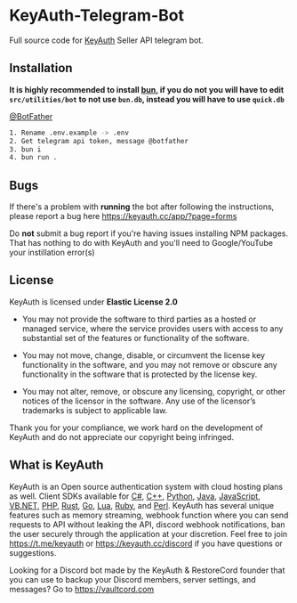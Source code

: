
# KeyAuth-Telegram-Bot

Full source code for [KeyAuth](https://keyauth.cc) Seller API telegram bot. 




## Installation

**It is highly recommended to install [bun](https://bun.sh), if you do not you will have to edit `src/utilities/bot` to not use `bun.db`, instead you will have to use `quick.db`**

[@BotFather](https://t.me/botfather)

```bash
1. Rename .env.example -> .env
2. Get telegram api token, message @botfather
3. bun i
4. bun run .
```
## Bugs

If there's a problem with **running** the bot after following the instructions, please report a bug here https://keyauth.cc/app/?page=forms

Do **not** submit a bug report if you're having issues installing NPM packages. That has nothing to do with KeyAuth and you'll need to Google/YouTube your instillation error(s)
## License

KeyAuth is licensed under **Elastic License 2.0**

* You may not provide the software to third parties as a hosted or managed
service, where the service provides users with access to any substantial set of
the features or functionality of the software.

* You may not move, change, disable, or circumvent the license key functionality
in the software, and you may not remove or obscure any functionality in the
software that is protected by the license key.

* You may not alter, remove, or obscure any licensing, copyright, or other notices
of the licensor in the software. Any use of the licensor’s trademarks is subject
to applicable law.

Thank you for your compliance, we work hard on the development of KeyAuth and do not appreciate our copyright being infringed.
## What is KeyAuth

KeyAuth is an Open source authentication system with cloud hosting plans as well. Client SDKs available for [C#](https://github.com/KeyAuth/KeyAuth-CSHARP-Example), [C++](https://github.com/KeyAuth/KeyAuth-CPP-Example), [Python](https://github.com/KeyAuth/KeyAuth-Python-Example), [Java](https://github.com/KeyAuth-Archive/KeyAuth-JAVA-api), [JavaScript](https://github.com/mazkdevf/KeyAuth-JS-Example), [VB.NET](https://github.com/KeyAuth/KeyAuth-VB-Example), [PHP](https://github.com/KeyAuth/KeyAuth-PHP-Example), [Rust](https://github.com/KeyAuth/KeyAuth-Rust-Example), [Go](https://github.com/mazkdevf/KeyAuth-Go-Example), [Lua](https://github.com/mazkdevf/KeyAuth-Lua-Examples), [Ruby](https://github.com/mazkdevf/KeyAuth-Ruby-Example), and [Perl](https://github.com/mazkdevf/KeyAuth-Perl-Example). KeyAuth has several unique features such as memory streaming, webhook function where you can send requests to API without leaking the API, discord webhook notifications, ban the user securely through the application at your discretion. Feel free to join https://t.me/keyauth or https://keyauth.cc/discord if you have questions or suggestions.

Looking for a Discord bot made by the KeyAuth & RestoreCord founder that you can use to backup your Discord members, server settings, and messages? Go to https://vaultcord.com